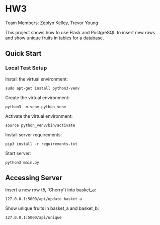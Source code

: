 # HW3
Team Members: Zeplyn Kelley, Trevor Young

This project shows how to use Flask and PostgreSQL to insert new rows and show unique fruits in tables for a database.

## Quick Start
### Local Test Setup
Install the virtual environment:
```
sudo apt-get install python3-venv
```
Create the virtual environment:
```
python3 -m venv python_venv
```
Activate the virtual environment:
```
source python_venv/bin/activate
```
Install server requirements:
```
pip3 install -r requirements.txt
```
Start server:
```
python3 main.py
```

## Accessing Server
Insert a new row (5, 'Cherry') into basket_a:
```
127.0.0.1:5000/api/update_basket_a
```
Show unique fruits in basket_a and basket_b:
```
127.0.0.1:5000/api/unique
```
